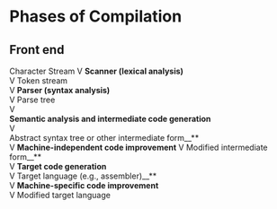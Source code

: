 # Phases of Compilation

## Front end
Character Stream 
V
**__Scanner (lexical analysis)__**  
V
Token stream  
V
**__Parser (syntax analysis)__**  
V
Parse tree  
V  
**__Semantic analysis and intermediate code generation__**  
V  
Abstract syntax tree or other intermediate form__**  
V
**__Machine-independent code improvement__** 
V
Modified intermediate form__**  
V
**__Target code generation__**  
V
Target language (e.g., assembler)__**  
V
**__Machine-specific code improvement__**  
V
Modified target language  


